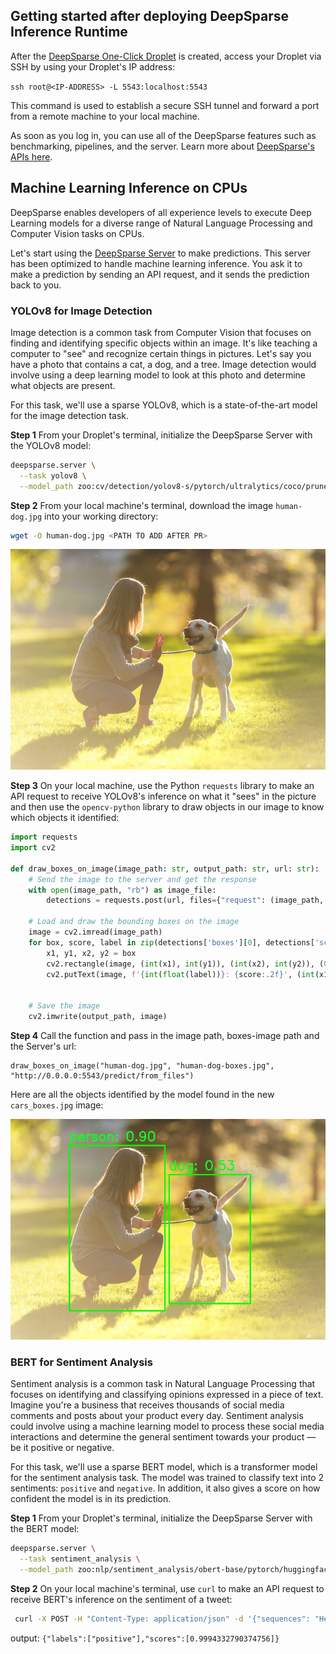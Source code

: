 ## Getting started after deploying DeepSparse Inference Runtime

After the [DeepSparse One-Click Droplet](<https://github.com/neuralmagic/deepsparse/blob/b028422aff667487e973eb99418907b765d283f4/examples/do-marketplace/README.md>) is created, access your Droplet via SSH by using your Droplet's IP address:<br>

`ssh root@<IP-ADDRESS> -L 5543:localhost:5543`

This command is used to establish a secure SSH tunnel and forward a port from a remote machine to your local machine.

As soon as you log in, you can use all of the DeepSparse features such as benchmarking, pipelines, and the server. Learn more about [DeepSparse's APIs here](<https://github.com/neuralmagic/deepsparse/blob/fd223aa935cef42c9c6dfcea62b14e003e0d6de5/docs/user-guide/README.md>).


## Machine Learning Inference on CPUs

DeepSparse enables developers of all experience levels to execute Deep Learning models for a diverse range of Natural Language Processing and Computer Vision tasks on CPUs.

Let's start using the [DeepSparse Server](https://github.com/neuralmagic/deepsparse/blob/main/docs/user-guide/deepsparse-server.md) to make predictions. This server has been optimized to handle machine learning inference. You ask it to make a prediction by sending an API request, and it sends the prediction back to you.

### YOLOv8 for Image Detection

Image detection is a common task from Computer Vision that focuses on finding and identifying specific objects within an image. It's like teaching a computer to "see" and recognize certain things in pictures. Let's say you have a photo that contains a cat, a dog, and a tree. Image detection would involve using a deep learning model to look at this photo and determine what objects are present.

For this task, we'll use a sparse YOLOv8, which is a state-of-the-art model for the image detection task.

**Step 1** From your Droplet's terminal, initialize the DeepSparse Server with the YOLOv8 model:

```bash
deepsparse.server \
  --task yolov8 \
  --model_path zoo:cv/detection/yolov8-s/pytorch/ultralytics/coco/pruned50_quant-none
```

**Step 2** From your local machine's terminal, download the image `human-dog.jpg` into your working directory:

```bash
wget -O human-dog.jpg <PATH TO ADD AFTER PR>
```

![](./human-dog.jpg)

**Step 3** On your local machine, use the Python `requests` library to make an API request to receive YOLOv8's inference on what it "sees" in the picture and then use the `opencv-python` library to draw objects in our image to know which objects it identified:

```python
import requests
import cv2

def draw_boxes_on_image(image_path: str, output_path: str, url: str):
    # Send the image to the server and get the response
    with open(image_path, "rb") as image_file:
        detections = requests.post(url, files={"request": (image_path, image_file)}).json()

    # Load and draw the bounding boxes on the image
    image = cv2.imread(image_path)
    for box, score, label in zip(detections['boxes'][0], detections['scores'][0], detections['labels'][0]):
        x1, y1, x2, y2 = box
        cv2.rectangle(image, (int(x1), int(y1)), (int(x2), int(y2)), (0, 255, 0), 2)
        cv2.putText(image, f'{int(float(label))}: {score:.2f}', (int(x1), int(y1) - 10), cv2.FONT_HERSHEY_SIMPLEX, 0.9, (36,255,12), 2)


    # Save the image
    cv2.imwrite(output_path, image)
```

**Step 4** Call the function and pass in the image path, boxes-image path and the Server's url:

```
draw_boxes_on_image("human-dog.jpg", "human-dog-boxes.jpg", "http://0.0.0.0:5543/predict/from_files")
```

Here are all the objects identified by the model found in the new `cars_boxes.jpg` image:

![](./human-dog-boxes.jpg)


### BERT for Sentiment Analysis

Sentiment analysis is a common task in Natural Language Processing that focuses on identifying and classifying opinions expressed in a piece of text. Imagine you're a business that receives thousands of social media comments and posts about your product every day. Sentiment analysis could involve using a machine learning model to process these social media interactions and determine the general sentiment towards your product — be it positive or negative.

For this task, we'll use a sparse BERT model, which is a transformer model for the sentiment analysis task. The model was trained to classify text into 2 sentiments: `positive` and `negative`. In addition, it also gives a score on how confident the model is in its prediction.

**Step 1** From your Droplet's terminal, initialize the DeepSparse Server with the BERT model:

```bash
deepsparse.server \
  --task sentiment_analysis \
  --model_path zoo:nlp/sentiment_analysis/obert-base/pytorch/huggingface/sst2/pruned90_quant-none
```

**Step 2** On your local machine's terminal, use `curl` to make an API request to receive BERT's inference on the sentiment of a tweet:

```bash
 curl -X POST -H "Content-Type: application/json" -d '{"sequences": "Hey @neuralmagic, DeepSparse is an an awesome piece of software!"}' http://localhost:5543/predict
```

output: `{"labels":["positive"],"scores":[0.9994332790374756]}`